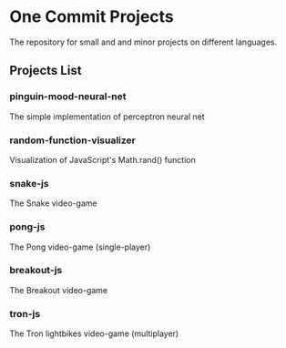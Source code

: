# One Commit Projects
The repository for small and and minor projects on different languages.

## Projects List

### pinguin-mood-neural-net
The simple implementation of perceptron neural net

### random-function-visualizer
Visualization of JavaScript's Math.rand() function

### snake-js
The Snake video-game

### pong-js
The Pong video-game (single-player)

### breakout-js
The Breakout video-game

### tron-js
The Tron lightbikes video-game (multiplayer)
